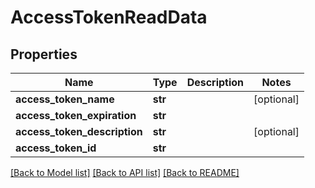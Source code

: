 # AccessTokenReadData

## Properties
Name | Type | Description | Notes
------------ | ------------- | ------------- | -------------
**access_token_name** | **str** |  | [optional] 
**access_token_expiration** | **str** |  | 
**access_token_description** | **str** |  | [optional] 
**access_token_id** | **str** |  | 

[[Back to Model list]](../README.md#documentation-for-models) [[Back to API list]](../README.md#documentation-for-api-endpoints) [[Back to README]](../README.md)

